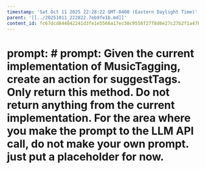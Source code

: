 ```yaml
---
timestamp: 'Sat Oct 11 2025 22:28:22 GMT-0400 (Eastern Daylight Time)'
parent: '[[../20251011_222822.7eb9fe1b.md]]'
content_id: fc67dcd844842241d3fe1e5566a17ec38c9558f27f8d6e27c27b2f1a47bad6a2
---
```


# prompt: # prompt: Given the current implementation of MusicTagging, create an action for suggestTags. Only return this method. Do not return anything from the current implementation. For the area where you make the prompt to the LLM API call, do not make your own prompt. just put a placeholder for now.
